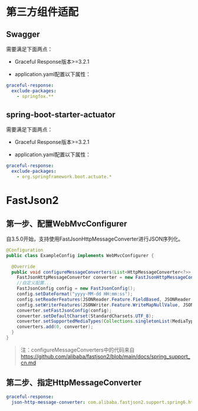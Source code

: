 # 第三方组件适配

## Swagger

需要满足下面两点：

- Graceful Response版本>=3.2.1

- application.yaml配置以下属性：

```yaml
graceful-response:
  exclude-packages:
    - springfox.**
```
## spring-boot-starter-actuator

需要满足下面两点：

- Graceful Response版本>=3.2.1

- application.yaml配置以下属性：

```yaml
graceful-response:
  exclude-packages:
    - org.springframework.boot.actuate.*
```
# FastJson2

## 第一步、配置WebMvcConfigurer

自3.5.0开始，支持使用FastJsonHttpMessageConverter进行JSON序列化。

```java
@Configuration
public class ExampleConfig implements WebMvcConfigurer {
    
  @Override
  public void configureMessageConverters(List<HttpMessageConverter<?>> converters) {
    FastJsonHttpMessageConverter converter = new FastJsonHttpMessageConverter();
    //自定义配置...
    FastJsonConfig config = new FastJsonConfig();
    config.setDateFormat("yyyy-MM-dd HH:mm:ss");
    config.setReaderFeatures(JSONReader.Feature.FieldBased, JSONReader.Feature.SupportArrayToBean);
    config.setWriterFeatures(JSONWriter.Feature.WriteMapNullValue, JSONWriter.Feature.PrettyFormat);
    converter.setFastJsonConfig(config);
    converter.setDefaultCharset(StandardCharsets.UTF_8);
    converter.setSupportedMediaTypes(Collections.singletonList(MediaType.APPLICATION_JSON));
    converters.add(0, converter);
  }
}
```
> 注：configureMessageConverters中的代码来自 https://github.com/alibaba/fastjson2/blob/main/docs/spring_support_cn.md

## 第二步、指定HttpMessageConverter

```yaml
graceful-response: 
  json-http-message-converter: com.alibaba.fastjson2.support.spring6.http.converter.FastJsonHttpMessageConverter
```